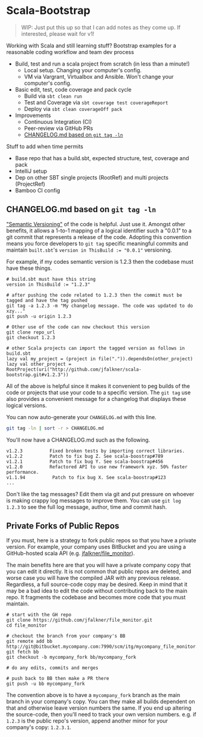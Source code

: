 # Scala-Bootstrap

> WIP: Just put this up so that I can add notes as they come up. If interested, please wait for v1!

Working with Scala and still learning stuff? Bootstrap examples for a reasonable coding workflow and team dev process

- Build, test and run a scala project from scratch (in less than a minute!)
  - Local setup. Changing your computer's config.
  - VM via Vargrant, Virtualbox and Ansible. Won't change your computer's config.
- Basic edit, test, code coverage and pack cycle
  - Build via `sbt clean run`
  - Test and Coverage via `sbt coverage test coverageReport`
  - Deploy via `sbt clean coverageOff pack`
- Improvements
  - Continuous Integration (CI)
  - Peer-review via GitHub PRs
  - [CHANGELOG.md based on `git tag -ln`](https://github.com/jfalkner/Scala-Bootstrap/blob/master/README.md#changelogmd-based-on-git-tag--ln)

Stuff to add when time permits
- Base repo that has a build.sbt, expected structure, test, coverage and pack
- IntelliJ setup
- Dep on other SBT single projects (RootRef) and multi projects (ProjectRef)
- Bamboo CI config


## CHANGELOG.md based on `git tag -ln`

["Semantic Versioning"](http://semver.org/) of the code is helpful. Just use it. Amongst other benefits, it allows a 1-to-1 mapping of a logical identifier such a "0.0.1" to a git commit that represents a release of the code. Adopting this convention means you force developers to `git tag` specific meaningful commits and maintain `built.sbt`'s `version in ThisBuild := "0.0.1"` versioning. 

For example, if my codes semantic version is 1.2.3 then the codebase must have these things.

```
# build.sbt must have this string
version in ThisBuild := "1.2.3"

# after pushing the code related to 1.2.3 then the commit must be tagged and have the tag pushed
git tag -a 1.2.3 -m "My changelog message. The code was updated to do xzy..."
git push -u origin 1.2.3

# Other use of the code can now checkout this version
git clone repo_url
git checkout 1.2.3

# other Scala projects can import the tagged version as follows in build.sbt 
lazy val my_project = (project in file(".")).dependsOn(other_project)
lazy val other_project = RootProject(uri("http://github.com/jfalkner/scala-bootstrap.git#v1.2.3"))
```

All of the above is helpful since it makes it convenient to peg builds of the code or projects that use your code to a specific version. The `git tag` use also provides a convenient message for a changelog that displays these logical versions.

You can now auto-generate your `CHANGELOG.md` with this line.

```bash
git tag -ln | sort -r > CHANGELOG.md
```

You'll now have a CHANGELOG.md such as the following.

```
v1.2.3          Fixed broken tests by importing correct libraries.
v1.2.2          Patch to fix bug Z. See scala-boostrap#789
v1.2.1          Patch to fix bug Y. See scala-boostrap#456
v1.2.0          Refactored API to use new framework xyz. 50% faster performance.
v1.1.94          Patch to fix bug X. See scala-boostrap#123
...
```

Don't like the tag messages? Edit them via git and put pressure on whoever is making crappy log messages to improve them. You can use `git log 1.2.3` to see the full log message, author, time and commit hash. 


## Private Forks of Public Repos

If you must, here is a strategy to fork public repos so that you have a private version. For example, your company uses BitBucket and you are using a GitHub-hosted scala API (e.g. [jfalkner/file_monitor](https://github.com/jfalkner/file_monitor)).

The main benefits here are that you will have a private company copy that you can edit it directly. It is not common that public repos are deleted, and worse case you will have the compiled JAR with any previous release. Regardless, a full source-code copy may be desired. Keep in mind that it may be a bad idea to edit the code without contributing back to the main repo. It fragments the codebase and becomes more code that you must maintain.

```
# start with the GH repo
git clone https://github.com/jfalkner/file_monitor.git
cd file_monitor

# checkout the branch from your company's BB
git remote add bb http://git@bitbucket.mycompany.com:7990/scm/itg/mycompany_file_monitor.git
git fetch bb
git checkout -b mycompany_fork bb/mycompany_fork

# do any edits, commits and merges

# push back to BB then make a PR there
git push -u bb mycompany_fork
```

The convention above is to have a `mycompany_fork` branch as the main branch in your company's copy. You can they make all builds dependent on that and otherwise leave version numbers the same. If you end up altering the source-code, then you'll need to track your own version numbers. e.g. if `1.2.3` is the public repo's version, append another minor for your company's copy: `1.2.3.1`.

